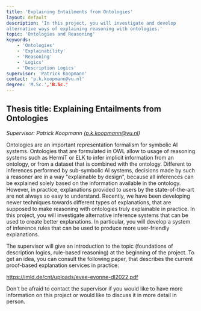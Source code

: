 ```yaml
---
title: 'Explaining Entailments from Ontologies'
layout: default
description: 'In this project, you will investigate and develop
alternative ways of explaining reasoning with ontologies.'
topic: 'Ontologies and Reasoning'
keywords: 
    - 'Ontologies'
    - 'Explainability'
    - 'Reasoning'
    - 'Logics'
    - 'Description Logics'
supervisor: 'Patrick Koopmann'
contact: 'p.k.koopmann@vu.nl'
degree: 'M.Sc.','B.Sc.'
---
```


## Thesis title:  Explaining Entailments from Ontologies
*Supervisor: Patrick Koopmann (p.k.koopmann@vu.nl)*

Ontologies are an important representation formalism for symbolic AI
systems. Ontologies that are formulated in OWL allow to usage of
reasoning systems such as HermiT or ELK to infer implicit information
from an ontology, or from a dataset that is combined with the ontology.
Different to inferences performed by sub-symbolic AI systems,
decisions made by such a reasoner are in a way "explainable by
design", because all inferences can be explained solely based on the
information available in the ontology. However, in practice,
explanations provided to users by the state-of-the-art are not always
so easy to understand. Recently, we have been developing newer
techniques towards different types of explanations, that are supposed
to make reasoning with ontologies truly explainable in practice. In
this project, you will investigate alternative inference systems that
can be used to create better explanations. In particular, you will
develop a system of inference rules that can be used to produce more
user-friendly explanations.

The supervisor will give an introduction to the topic
(foundations of description logics, rule-based reasoning) at the
beginning of the project. To get an idea, you can consult the
following paper, that describes the current proof-based explanation
services in practice:

https://imld.de/cnt/uploads/evee-evonne-dl2022.pdf

Don't be afraid to contact the supervisor if you would like to
have more information on this project or would like to discuss it in
more detail in person.

